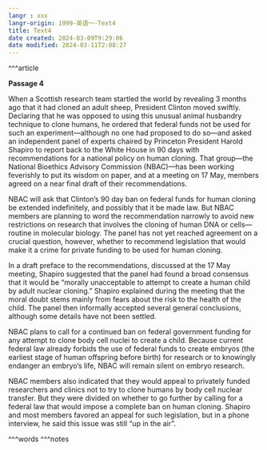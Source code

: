 ```yaml
---
langr : xxx
langr-origin: 1999-英语一-Text4
title: Text4
date created: 2024-03-09T9:29:06
date modified: 2024-03-11T2:08:27
---
```


^^^article

**Passage 4**

When a Scottish research team startled the world by revealing 3 months ago that it had cloned an adult sheep, President Clinton moved swiftly. Declaring that he was opposed to using this unusual animal husbandry technique to clone humans, he ordered that federal funds not be used for such an experiment—although no one had proposed to do so—and asked an independent panel of experts chaired by Princeton President Harold Shapiro to report back to the White House in 90 days with recommendations for a national policy on human cloning. That group—the National Bioethics Advisory Commission (NBAC)—has been working feverishly to put its wisdom on paper, and at a meeting on 17 May, members agreed on a near final draft of their recommendations.

NBAC will ask that Clinton’s 90 day ban on federal funds for human cloning be extended indefinitely, and possibly that it be made law. But NBAC members are planning to word the recommendation narrowly to avoid new restrictions on research that involves the cloning of human DNA or cells—routine in molecular biology. The panel has not yet reached agreement on a crucial question, however, whether to recommend legislation that would make it a crime for private funding to be used for human cloning.

In a draft preface to the recommendations, discussed at the 17 May meeting, Shapiro suggested that the panel had found a broad consensus that it would be “morally unacceptable to attempt to create a human child by adult nuclear cloning.” Shapiro explained during the meeting that the moral doubt stems mainly from fears about the risk to the health of the child. The panel then informally accepted several general conclusions, although some details have not been settled.

NBAC plans to call for a continued ban on federal government funding for any attempt to clone body cell nuclei to create a child. Because current federal law already forbids the use of federal funds to create embryos (the earliest stage of human offspring before birth) for research or to knowingly endanger an embryo’s life, NBAC will remain silent on embryo research.

NBAC members also indicated that they would appeal to privately funded researchers and clinics not to try to clone humans by body cell nuclear transfer. But they were divided on whether to go further by calling for a federal law that would impose a complete ban on human cloning. Shapiro and most members favored an appeal for such legislation, but in a phone interview, he said this issue was still “up in the air”.




^^^words
^^^notes
